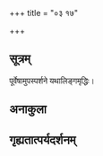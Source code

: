 +++
title = "०३ १७"

+++
## सूत्रम्
पूर्वेषामुपस्पर्शने यथालिङ्गमृद्धिः।
## अनाकुला

## गृह्यतात्पर्यदर्शनम्

